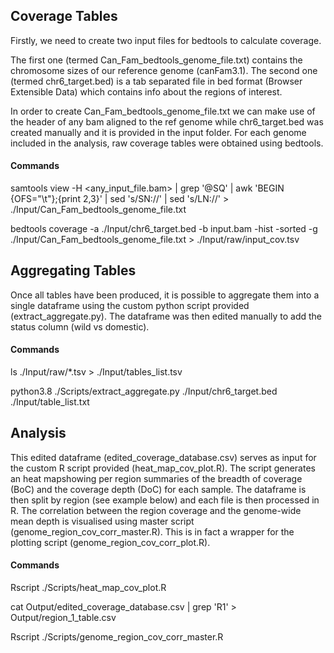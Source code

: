 ## Coverage Tables
Firstly, we need to create two input files for bedtools to calculate coverage.

The first one (termed Can_Fam_bedtools_genome_file.txt) contains the chromosome sizes of our reference genome (canFam3.1). The second one (termed chr6_target.bed) is a tab separated file in bed format (Browser Extensible Data) which contains info about the regions of interest.

In order to create Can_Fam_bedtools_genome_file.txt we can make use of the header of any bam aligned to the ref genome while chr6_target.bed was created manually and it is provided in the input folder. For each genome included in the analysis, raw coverage tables were obtained using bedtools. 
#### Commands
samtools view -H <any_input_file.bam> | grep '@SQ' | awk 'BEGIN {OFS="\t"};{print $2,$3}' | sed 's/SN://' | sed 's/LN://' > ./Input/Can_Fam_bedtools_genome_file.txt

bedtools coverage -a ./Input/chr6_target.bed -b input.bam -hist -sorted -g ./Input/Can_Fam_bedtools_genome_file.txt > ./Input/raw/input_cov.tsv

## Aggregating Tables
Once all tables have been produced, it is possible to aggregate them into a single dataframe using the custom python script provided (extract_aggregate.py). The dataframe was then edited manually to add the status column (wild vs domestic). 
#### Commands
ls ./Input/raw/*.tsv > ./Input/tables_list.tsv

python3.8 ./Scripts/extract_aggregate.py ./Input/chr6_target.bed ./Input/table_list.txt

## Analysis
This edited dataframe (edited_coverage_database.csv) serves as input for the custom R script provided (heat_map_cov_plot.R). 
The script generates an heat mapshowing per region summaries of the breadth of coverage (BoC) and the coverage depth (DoC) for each sample. 
The dataframe is then split by region (see example below) and each file is then processed in R. 
The correlation between the region coverage and the genome-wide mean depth is visualised using master script (genome_region_cov_corr_master.R). This is in fact a wrapper for the plotting script (genome_region_cov_corr_plot.R).
#### Commands
Rscript ./Scripts/heat_map_cov_plot.R

cat Output/edited_coverage_database.csv | grep 'R1' > Output/region_1_table.csv

Rscript ./Scripts/genome_region_cov_corr_master.R
